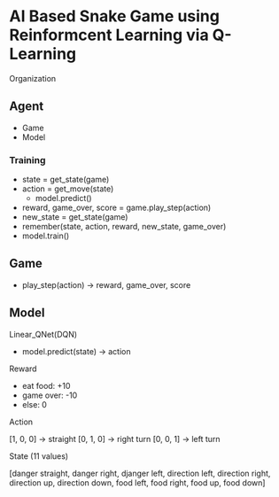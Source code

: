 # AI Based Snake Game using Reinformcent Learning via Q-Learning

Organization

## Agent

- Game
- Model

### Training

- state = get_state(game)
- action = get_move(state)
  - model.predict()
- reward, game_over, score = game.play_step(action)
- new_state = get_state(game)
- remember(state, action, reward, new_state, game_over)
- model.train()

## Game

- play_step(action)
  -> reward, game_over, score

## Model

Linear_QNet(DQN)

- model.predict(state)
  -> action

Reward

- eat food: +10
- game over: -10
- else: 0

Action

[1, 0, 0] -> straight
[0, 1, 0] -> right turn
[0, 0, 1] -> left turn

State (11 values)

[danger straight, danger right, djanger left, direction left, direction right, direction up, direction down, food left, food right, food up, food down]
